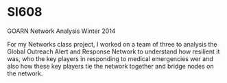 # SI608
GOARN Network Analysis
Winter 2014

For my Networks class project, I worked on a team of three to analysis the Global Outreach Alert and Response Network
to understand how resilient it was, who the key players in responding to medical emergencies wer and also how these key players
tie the network together and bridge nodes on the network. 

